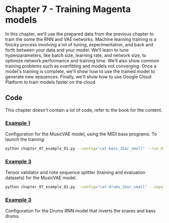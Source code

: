 # Chapter 7 - Training Magenta models

In this chapter, we’ll use the prepared data from the previous chapter to train
the some the RNN and VAE networks. Machine learning training is a finicky
process involving a lot of tuning, experimentation, and back and forth between
your data and your model. We’ll learn to tune hyperparameters, like batch size,
learning rate, and network size, to optimize network performance and training
time. We’ll also show common training problems such as overfitting and models
not converging. Once a model's training is complete, we'll show how to use the
trained model to generate new sequences. Finally, we'll show how to use Google
Cloud Platform to train models faster on the cloud.

## Code

This chapter doesn't contain a lot of code, refer to the book for the content.

### [Example 1](chapter_07_example_01.py)

Configuration for the MusicVAE model, using the MIDI bass programs. To
launch the training:

```bash
python chapter_07_example_01.py --config="cat-bass_2bar_small" --run_dir="..."
```

### [Example 3](chapter_07_example_02.py)

Tensor validator and note sequence splitter (training and evaluation datasets)
for the MusicVAE model.

```bash
python chapter_07_example_02.py --config="cat-drums_2bar_small" --input="notesequences.tfrecord" --output_dir="sequence_examples"
```

### [Example 3](chapter_07_example_03.py)

Configuration for the Drums RNN model that inverts the snares and bass drums.
